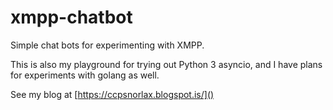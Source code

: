 # xmpp-chatbot
Simple chat bots for experimenting with XMPP.

This is also my playground for trying out Python 3 asyncio, and I have
plans for experiments with golang as well.

See my blog at [https://ccpsnorlax.blogspot.is/]()